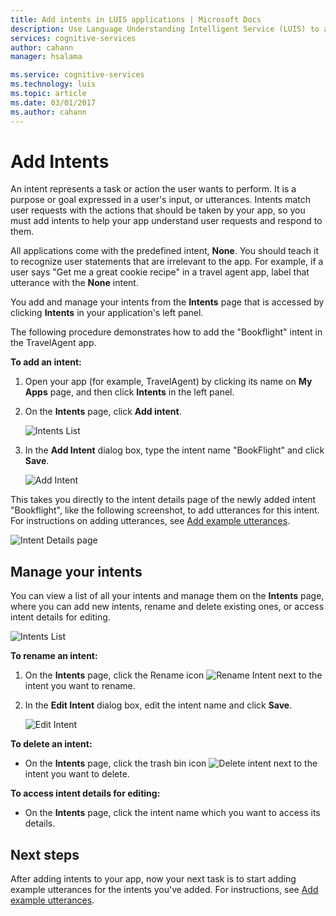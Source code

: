 ```yaml
---
title: Add intents in LUIS applications | Microsoft Docs
description: Use Language Understanding Intelligent Service (LUIS) to add intents to help apps understand user requests and react to them properly.
services: cognitive-services
author: cahann
manager: hsalama

ms.service: cognitive-services
ms.technology: luis
ms.topic: article
ms.date: 03/01/2017
ms.author: cahann
---
```


# Add Intents 
An intent represents a task or action the user wants to perform. It is a purpose or goal expressed in a user's input, or utterances. Intents match user requests with the actions that should be taken by your app, so you must add intents to help your app understand user requests and respond to them. 

All applications come with the predefined intent, **None**. You should teach it to recognize user statements that are irrelevant to the app. For example, if a user says "Get me a great cookie recipe" in a travel agent app, label that utterance with the **None** intent.

You add and manage your intents from the **Intents** page that is accessed by clicking **Intents** in your application's left panel. 

The following procedure demonstrates how to add the "Bookflight" intent in the TravelAgent app.

**To add an intent:**

1. Open your app (for example, TravelAgent) by clicking its name on **My Apps** page, and then click **Intents** in the left panel. 
2. On the **Intents** page, click **Add intent**.

    ![Intents List](./Images/IntentsList.JPG)
3. In the **Add Intent** dialog box, type the intent name "BookFlight" and click **Save**.

    ![Add Intent](./Images/Addintent-dialogbox.JPG)

This takes you directly to the intent details page of the newly added intent "Bookflight", like the following screenshot, to add utterances for this intent. For instructions on adding utterances, see [Add example utterances](Add-example-utterances.md).

![Intent Details page](./Images/IntentDetails-UtterancesTab1.JPG)



## Manage your intents
You can view a list of all your intents and manage them on the **Intents** page, where you can add new intents, rename and delete existing ones, or access intent details for editing. 

![Intents List](./Images/IntentsList-added.JPG)

**To rename an intent:**

1. On the **Intents** page, click the Rename icon ![Rename Intent](./Images/Rename-Intent-btn.JPG) next to the intent you want to rename. 

2. In the **Edit Intent** dialog box, edit the intent name and click **Save**.

    ![Edit Intent](./Images/EditIntent-dialogbox.JPG)


**To delete an intent:**
 
* On the **Intents** page, click the trash bin icon ![Delete intent](./Images/trashbin-button.JPG) next to the intent you want to delete.


**To access intent details for editing:**

* On the **Intents** page, click the intent name which you want to access its details.


## Next steps

After adding intents to your app, now your next task is to start adding example utterances for the intents you've added. For instructions, see [Add example utterances](Add-example-utterances.md).
